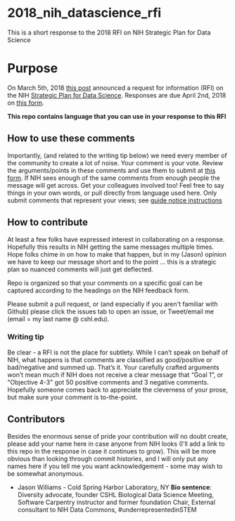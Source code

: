 # 2018_nih_datascience_rfi
This is a short response to the 2018 RFI on NIH Strategic Plan for Data Science

# Purpose
On March 5th, 2018 [this post](https://nexus.od.nih.gov/all/2018/03/05/requesting-your-input-on-the-draft-nih-strategic-plan-for-data-science/) announced a request for information (RFI) on the
NIH [Strategic Plan for Data Science](https://grants.nih.gov/grants/rfi/NIH-Strategic-Plan-for-Data-Science.pdf).
Responses are due April 2nd, 2018 on [this form](https://grants.nih.gov/grants/rfi/rfi.cfm?ID=73).

**This repo contains language that you can use in your response to this RFI**

## How to use these comments


Importantly, (and related to the writing tip below) we need every member of the
community to create a lot of noise. Your comment is your vote. Review the arguments/points in these comments and use them to submit at [this form](https://grants.nih.gov/grants/rfi/rfi.cfm?ID=73). If NIH sees enough of
the same comments from enough people the message will get across.
Get your colleagues involved too! Feel free to say things in your own words, or
pull directly from language used here. Only submit comments that represent your
views; see [guide notice instructions](https://grants.nih.gov/grants/guide/notice-files/NOT-OD-18-134.html)


## How to contribute

At least a few folks have expressed interest in collaborating on a response.
Hopefully this results in NIH getting the same messages multiple times. Hope
folks chime in on how to make that happen, but in my (Jason) opinion we have to
keep our message short and to the point ... this is a strategic plan so nuanced
comments will just get deflected.

Repo is organized so that your comments on a specific goal can be captured
according to the headings on the NIH feedback form.

Please submit a pull request, or (and especially if you aren't familiar with
Github) please click the issues tab to open an issue, or Tweet/email me (email =
my last name @ cshl.edu).

### Writing tip

Be clear - a RFI is not the place for subtlety. While I can’t speak on behalf
of NIH, what happens is that comments are classified as good/positive or
bad/negative and summed up. That’s it. Your carefully crafted arguments won’t
mean much if NIH does not receive a clear message that “Goal 1”, or
"Objective 4-3" got 50 positive comments and 3 negative comments. Hopefully
someone comes back to appreciate the cleverness of your prose, but make sure
your comment is to-the-point.


## Contributors
Besides the enormous sense of pride your contribution will no doubt create,
please add your name here in case anyone from NIH looks (I'll add a link to this
repo in the response in case it continues to grow). This will be more obvious
than looking through commit histories, and I will only put any names here if
you tell me you want acknowledgement - some may wish to be somewhat anonymous.

- Jason Williams - Cold Spring Harbor Laboratory, NY
  **Bio sentence**: Diversity advocate, founder CSHL Biological Data Science Meeting,
    Software Carpentry instructor and former foundation Chair, External consultant to
    NIH Data Commons, #underrepresentedinSTEM
